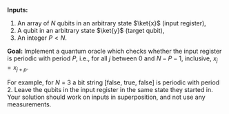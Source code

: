 **Inputs:** 

1. An array of $N$ qubits in an arbitrary state $\ket{x}$ (input register),
2. A qubit in an arbitrary state $\ket{y}$ (target qubit),
3. An integer $P < N$.

**Goal:** 
Implement a quantum oracle which checks whether the input register is periodic with period $P$, i.e., for all $j$ between $0$ and $N - P - 1$, inclusive, $x_j = x_{j+p}$.

For example, for $N$ = 3 a bit string [false, true, false] is periodic with period 2.
Leave the qubits in the input register in the same state they started in.
Your solution should work on inputs in superposition, and not use any measurements.